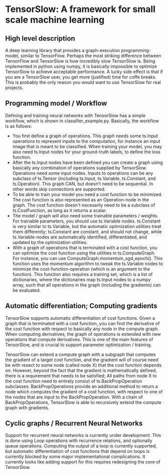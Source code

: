 # TensorSlow: A framework for small scale machine learning

## High level description
A deep learning library that provides a graph-execution programming-model, similar to TensorFlow. Perhaps the most striking difference between TensorFlow and TensorSlow is how incredibly slow TensorSlow is. Being implemented in python using numpy, it is basically impossible to optimize TensorSlow to achieve acceptable performance. A lucky side effect is that if you are a TensorSlow user, you get more (justified) time for coffe breaks. This is probably the only reason you would want to use TensorSlow for real projects.

## Programming model / Workflow
Defining and training neural networks with TensorSlow has a simple workflow, which is shown in classifier_example.py. Basically, the workflow is as follows:

* You first define a graph of operations. This graph needs some ts.Input operations to represent inputs to the computation, for instance an input image that is meant to be classified. When training your model, you may also need ts.Input nodes for your ground-truth labels, to define the loss function.
* After the ts.Input nodes have been defined you can create a graph using basically any combination of operations supplied by TensorSlow. Operations need some input nodes. Inputs to operations can be any subclass of ts.Tensor (including ts.Input, ts.Variable, ts.Constant, and ts.Operation). This graph CAN, but doesn't need to be sequential. In other words skip connections are supported.
* To be able to train your model you need a cost function to be minimized. The cost function is also represented as an Operation-node in the graph. The cost function doesn't necesarily need to be a subclass of ts.CostFunction, as long as it returns a scalar.
* The model / graph will also need some trainable parameters / weights. For trainable parameters, you should use ts.Variable nodes. ts.Constant is very similar to ts.Variable, but the automatic optimization utilities treat them differently; ts.Constant are constant, and should not change, while ts.Variable-nodes are automatically identified, differentiated, and updated by the optimization utilities.
* With a graph of operations that is terminated with a cost function, you can optimize the cost function using the utilities in ts.ComputeGraph. For instance, you can use ComputeGraph.momentum_sgd_epoch(). This function uses the momentum algorithm to tweak the ts.Variable nodes to minimize the cost-function-operation (which is an argument to the function). This function also requires a training set, which is a list of dictionaries, where the dictionaries map ts.Input nodes to a numpy array, such that all operations in the graph (including the gradients) can be evaluated.

## Automatic differentiation; Computing gradients
TensorSlow supports automatic differentiation of cost functions. Given a graph that is terminated with a cost function, you can find the derivative of the cost function with respect to basically any node in the compute graph. When computing derivatives, the graph of operations is extended with new operations that compute derivatives. This is one of the main features of TensorSlow, and is crucial to support parameter optimization / training.

TensorSlow can extend a compute graph with a subgraph that computes the gradient of a target cost function, and the gradient will of course need be with resect to some node (called node X) that the cost function depends on. However, beyond the fact that the gradient is mathematically defined, there is a requirement that needs to be satisfied; All paths from node X to the cost function need to entirely consist of ts.BackPropOperation subclasses. BackPropOperations provide an additional method to return a node which computes the gradient of a cost function, with respect to one of the nodes that are input to the BackPropOperation. With a chain of BackPropOperations, TensorSlow is able to recursively extend the compute graph with gradients.

## Cyclic graphs / Recurrent Neural Networks
Support for recurrent neural networks is currently under development. This is done using Loop operations with recurrence relations, and optionally queue operations. Computing the output of a loop is currently supported, but automatic differentiation of cost functions that depend on loops is currently blocked by some major implementational complications. It currently looks like adding support for this requires redesigning the core of TensorSlow.

